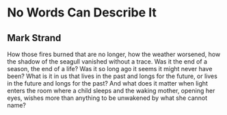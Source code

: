 # No Words Can Describe It
## Mark Strand
How those fires burned that are no longer, how the weather worsened, how the
shadow of the seagull vanished without a trace. Was it the end of a season,
the end of a life? Was it so long ago it seems it might never have been? What
is it in us that lives in the past and longs for the future, or lives in the
future and longs for the past? And what does it matter when light enters the
room where a child sleeps and the waking mother, opening her eyes, wishes more
than anything to be unwakened by what she cannot name?